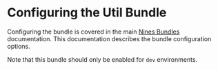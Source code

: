 Configuring the Util Bundle
===========================

Configuring the bundle is covered in the main [Nines Bundles](../../README.md) 
documentation. This documentation describes the bundle configuration options.

Note that this bundle should only be enabled for `dev` environments.
